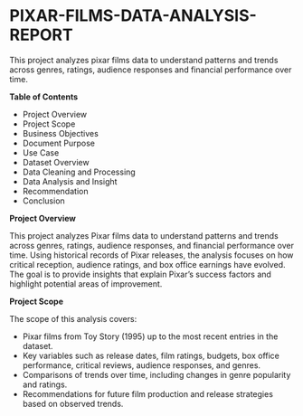 # PIXAR-FILMS-DATA-ANALYSIS-REPORT
This project analyzes pixar films data to understand patterns and trends across genres, ratings, audience responses and financial performance over time. 

**Table of Contents**
- Project Overview
- Project Scope
- Business Objectives
- Document Purpose
- Use Case
- Dataset Overview
- Data Cleaning and Processing
- Data Analysis and Insight
- Recommendation
- Conclusion

**Project Overview**

This project analyzes Pixar films data to understand patterns and trends across genres, ratings, audience responses, and financial performance over time. Using historical records of Pixar releases, the analysis focuses on how critical reception, audience ratings, and box office earnings have evolved. The goal is to provide insights that explain Pixar’s success factors and highlight potential areas of improvement.

**Project Scope**

The scope of this analysis covers:

-	Pixar films from Toy Story (1995) up to the most recent entries in the dataset.
- Key variables such as release dates, film ratings, budgets, box office performance, critical reviews, audience responses, and genres.
- Comparisons of trends over time, including changes in genre popularity and ratings.
- Recommendations for future film production and release strategies based on observed trends.


